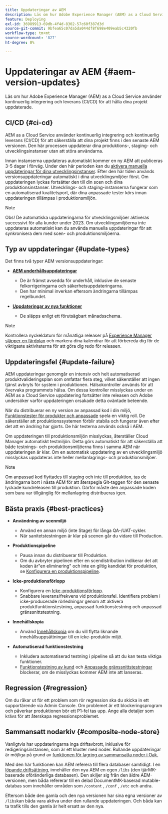 ```yaml
---
title: Uppdateringar av AEM
description: Läs om hur Adobe Experience Manager (AEM) as a Cloud Service använder kontinuerlig integrering och leverans (CI/CD) för att hålla dina projekt uppdaterade.
feature: Deploying
exl-id: 36989913-69db-4f4d-8302-57c60f387d3d
source-git-commit: 9bfea65c07da5da044df8f698e409eab5c4320fb
workflow-type: tm+mt
source-wordcount: '827'
ht-degree: 0%

---
```



# Uppdateringar av AEM {#aem-version-updates}

Läs om hur Adobe Experience Manager (AEM) as a Cloud Service använder kontinuerlig integrering och leverans (CI/CD) för att hålla dina projekt uppdaterade.

## CI/CD {#ci-cd}

AEM as a Cloud Service använder kontinuerlig integrering och kontinuerlig leverans (CI/CD) för att säkerställa att dina projekt finns i den senaste AEM versionen. Den här processen uppdaterar dina produktions-, staging- och utvecklingsinstanser utan att störa användarna.

Innan instanserna uppdateras automatiskt kommer en ny AEM att publiceras 3-5 dagar i förväg. Under den här perioden kan du [aktivera manuella uppdateringar för dina utvecklingsinstanser](/help/implementing/cloud-manager/manage-environments.md#updating-dev-environment). Efter den här tiden används versionsuppdateringar automatiskt i dina utvecklingsmiljöer först. Om uppdateringen lyckas fortsätter den till din scen och dina produktionsinstanser. Utvecklings- och staging-instanserna fungerar som en automatiserad kvalitetsport, där dina anpassade tester körs innan uppdateringen tillämpas i produktionsmiljön.

>[!NOTE]
>
> Obs! De automatiska uppdateringarna för utvecklingsmiljöer aktiveras successivt för alla kunder under 2023. Om utvecklingsmiljöerna inte uppdateras automatiskt kan du använda manuella uppdateringar för att synkronisera dem med scen- och produktionsmiljöerna.


## Typ av uppdateringar {#update-types}

Det finns två typer AEM versionsuppdateringar:

* [**AEM underhållsuppdateringar**](/help/release-notes/maintenance/latest.md)

   * De är främst avsedda för underhåll, inklusive de senaste felkorrigeringarna och säkerhetsuppdateringarna.
   * Den har minimal inverkan eftersom ändringarna tillämpas regelbundet.

* [**Uppdateringar av nya funktioner**](/help/release-notes/release-notes-cloud/release-notes-current.md)

   * De släpps enligt ett förutsägbart månadsschema.

>[!NOTE]
>
> Kontrollera nyckeldatum för månatliga releaser på [Experience Manager släpper en färdplan](https://experienceleague.adobe.com/docs/experience-manager-release-information/aem-release-updates/update-releases-roadmap.html#aem-as-cloud-service) och markera dina kalendrar för att förbereda dig för de viktigaste aktiviteterna för att göra dig redo för releasen.

## Uppdateringsfel {#update-failure}

AEM uppdateringar genomgår en intensiv och helt automatiserad produktvalideringsplan som omfattar flera steg, vilket säkerställer att ingen tjänst avbryts för system i produktionen. Hälsokontroller används för att övervaka programmets hälsa. Om dessa kontroller misslyckas under en AEM as a Cloud Service uppdatering fortsätter inte releasen och Adobe undersöker varför uppdateringen orsakade detta oväntade beteende.

När du distribuerar en ny version av anpassad kod i din miljö, [Funktionstester för produkter och anpassade](/help/implementing/cloud-manager/overview-test-results.md#functional-testing) spela en viktig roll. De säkerställer att produktionssystemen förblir stabila och fungerar även efter det att en ändring har gjorts. De här testerna används också i AEM.

Om uppdateringen till produktionsmiljön misslyckas, återställer Cloud Manager automatiskt testmiljön. Detta görs automatiskt för att säkerställa att både testnings- och produktionsmiljöerna finns i samma AEM när uppdateringen är klar.
Om en automatisk uppdatering av en utvecklingsmiljö misslyckas uppdateras inte heller mellanlagrings- och produktionsmiljöer.

>[!NOTE]
>
>Om anpassad kod flyttades till staging och inte till produktion, tas de ändringarna bort i nästa AEM för att återspegla Git-taggen för den senaste lyckade kundreleasen till produktion. Därför måste den anpassade koden som bara var tillgänglig för mellanlagring distribueras igen.

## Bästa praxis {#best-practices}

* **Användning av scenmiljö**
   * Använd en annan miljö (inte Stage) för långa QA-/UAT-cykler.
   * När sanitetstestningen är klar på scenen går du vidare till Production.

* **Produktionspipeline**
   * Pausa innan du distribuerar till Produktion.
   * Om du avbryter pipelinen efter en scendistribution indikerar det att koden är&quot;en eliminering&quot; och inte en giltig kandidat för produktion, se [Konfigurera en produktionspipeline](/help/implementing/cloud-manager/configuring-pipelines/configuring-production-pipelines.md).

* **Icke-produktionsförlopp**
   * Konfigurera en [Icke-produktionsförlopp](/help/implementing/cloud-manager/configuring-pipelines/configuring-non-production-pipelines.md#full-stack-code).
   * Snabbare leverans/frekvens vid produktionsfel. Identifiera problem i icke-producerade rörledningar genom att aktivera produktfunktionstestning, anpassad funktionstestning och anpassad gränssnittstestning.

* **Innehållskopia**
   * Använd [Innehållskopia](/help/implementing/developing/tools/content-copy.md) om du vill flytta liknande innehållsuppsättningar till en icke-produktiv miljö.

* **Automatiserad funktionstestning**
   * Inkludera automatiserad testning i pipeline så att du kan testa viktiga funktioner.
   * [Funktionstestning av kund](/help/implementing/cloud-manager/functional-testing.md#custom-functional-testing) och [Anpassade gränssnittstestningar](/help/implementing/cloud-manager/functional-testing.md#custom-ui-testing) blockerar, om de misslyckas kommer AEM inte att lanseras.

## Regression {#regression}

Om du råkar ut för ett problem som rör regression ska du skicka in ett supportärende via Admin Console. Om problemet är ett blockeringsprogram och påverkar produktionen bör ett P1-fel tas upp. Ange alla detaljer som krävs för att återskapa regressionsproblemet.

## Sammansatt nodarkiv {#composite-node-store}

Vanligtvis har uppdateringarna inga driftavbrott, inklusive för redigeringsinstansen, som är ett kluster med noder. Rullande uppdateringar är möjliga på grund av [funktionen för lagring av sammansatta noder i Oak.](https://jackrabbit.apache.org/oak/docs/nodestore/compositens.html)

Med den här funktionen kan AEM referera till flera databaser samtidigt. I en [löpande driftsättning](/help/implementing/deploying/overview.md#how-rolling-deployments-work), innehåller den nya AEM en egen `/libs` (den tjärMK-baserade oföränderliga databasen). Den skiljer sig från den äldre AEM-versionen, men båda refererar till en delad DocumentMK-baserad mutable-databas som innehåller områden som `/content` , `/conf` , `/etc` och andra.

Eftersom både den gamla och den nya versionen har sina egna versioner av `/libs`kan båda vara aktiva under den rullande uppdateringen. Och båda kan ta trafik tills den gamla är helt ersatt av den nya.
